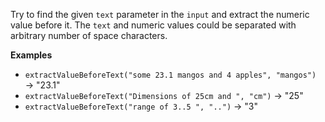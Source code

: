 Try to find the given `text` parameter in the `input` and extract the numeric value before it. The `text` and numeric values
could be separated with arbitrary number of space characters. 

**Examples**

- `extractValueBeforeText("some 23.1 mangos and 4 apples", "mangos")` &#8594; "23.1"
- `extractValueBeforeText("Dimensions of 25cm and ", "cm")` &#8594; "25"
- `extractValueBeforeText("range of 3..5 ", "..")` &#8594; "3"
